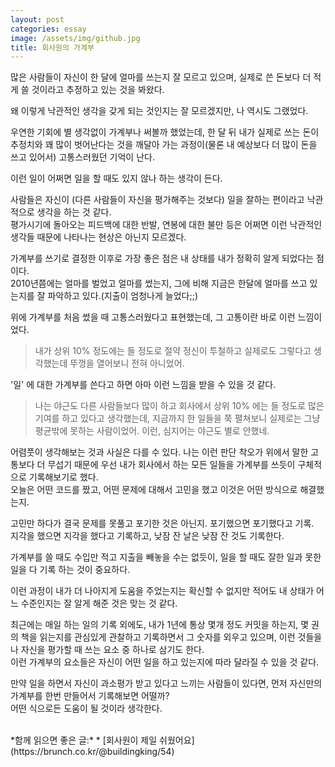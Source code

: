 ```yaml
---
layout: post
categories: essay
image: /assets/img/github.jpg
title: 회사원의 가계부
---
```


많은 사람들이 자신이 한 달에 얼마를 쓰는지 잘 모르고 있으며, 실제로 쓴 돈보다 더 적게 쓸 것이라고 추정하고 있는 것을 봐왔다.

왜 이렇게 낙관적인 생각을 갖게 되는 것인지는 잘 모르겠지만, 나 역시도 그랬었다.

우연한 기회에 별 생각없이 가계부나 써볼까 했었는데, 한 달 뒤 내가 실제로 쓰는 돈이 추정치와 꽤 많이 벗어난다는 것을 깨달아 가는 과정이(물론 내 예상보다 더 많이 돈을 쓰고 있어서) 고통스러웠던 기억이 난다.

이런 일이 어쩌면 일을 할 때도 있지 않나 하는 생각이 든다.

사람들은 자신이 (다른 사람들이 자신을 평가해주는 것보다) 일을 잘하는 편이라고 낙관적으로 생각을 하는 것 같다.  
평가시기에 돌아오는 피드백에 대한 반발, 연봉에 대한 불만 등은 어쩌면 이런 낙관적인 생각들 때문에 나타나는 현상은 아닌지 모르겠다.

가계부를 쓰기로 결정한 이후로 가장 좋은 점은 내 상태를 내가 정확히 알게 되었다는 점이다.  
2010년쯤에는 얼마를 벌었고 얼마를 썼는지, 그에 비해 지금은 한달에 얼마를 쓰고 있는지를 잘 파악하고 있다.(지출이 엄청나게 늘었다;;)

위에 가계부를 처음 썼을 때 고통스러웠다고 표현했는데, 그 고통이란 바로 이런 느낌이었다.
> 내가 상위 10% 정도에는 들 정도로 절약 정신이 투철하고 실제로도 그렇다고 생각했는데 뚜껑을 열어보니 전혀 아니었어.

'일' 에 대한 가계부를 쓴다고 하면 아마 이런 느낌을 받을 수 있을 것 같다.  
> 나는 야근도 다른 사람들보다 많이 하고 회사에서 상위 10% 에는 들 정도로 많은 기여를 하고 있다고 생각했는데, 지금까지 한 일들을 쭉 펼쳐보니 실제로는 그냥 평균밖에 못하는 사람이었어. 이런, 심지어는 야근도 별로 안했네.

어렴풋이 생각해보는 것과 사실은 다를 수 있다. 나는 이런 판단 착오가 위에서 말한 고통보다 더 무섭기 때문에 우선 내가 회사에서 하는 모든 일들을 가계부를 쓰듯이 구체적으로 기록해보기로 했다.  
오늘은 어떤 코드를 짰고, 어떤 문제에 대해서 고민을 했고 이것은 어떤 방식으로 해결했는지.

고민만 하다가 결국 문제를 못풀고 포기한 것은 아닌지. 포기했으면 포기했다고 기록.  
지각을 했으면 지각을 했다고 기록하고, 낮잠 잔 날은 낮잠 잔 것도 기록한다.

가계부를 쓸 때도 수입만 적고 지출을 빼놓을 수는 없듯이, 일을 할 때도 잘한 일과 못한 일을 다 기록 하는 것이 중요하다.

이런 과정이 내가 더 나아지게 도움을 주었는지는 확신할 수 없지만 적어도 내 상태가 어느 수준인지는 잘 알게 해준 것은 맞는 것 같다.

최근에는 매일 하는 일의 기록 외에도, 내가 1년에 통상 몇개 정도 커밋을 하는지, 몇 권의 책을 읽는지를 관심있게 관찰하고 기록하면서 그 숫자를 외우고 있으며, 이런 것들을 나 자신을 평가할 때 쓰는 요소 중 하나로 삼기도 한다.  
이런 가계부의 요소들은 자신이 어떤 일을 하고 있는지에 따라 달라질 수 있을 것 같다.

만약 일을 하면서 자신이 과소평가 받고 있다고 느끼는 사람들이 있다면, 먼저 자신만의 가계부를 한번 만들어서 기록해보면 어떨까?  
어떤 식으로든 도움이 될 것이라 생각한다.

<br>
*함께 읽으면 좋은 글:*
* [회사원이 제일 쉬웠어요](https://brunch.co.kr/@buildingking/54)